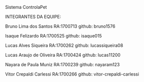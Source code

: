 

Sistema ControlaPet

INTEGRANTES DA EQUIPE:

Bruno Lima dos Santos       RA:1700713		github: bruno1576

Isaque Felizardo			RA:1700525		github: isaque015

Lucas Alves Siqueira        RA:1700262		github: lucassiqueira08

Lucas Araujo de Oliveira    RA:1700424		github: lucas11200

Nayara de Paula Muniz		RA:1700239 		github: nayaram123

Vitor Crepaldi Carlessi     RA:1700266		github: vitor-crepaldi-carlessi 
